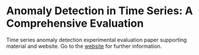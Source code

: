 # Anomaly Detection in Time Series: A Comprehensive Evaluation

Time series anomaly detection experimental evaluation paper supporting material and website.
Go to the [website](https://hpi-information-system.github.io/timeeval-evaluation-paper/) for further information.
